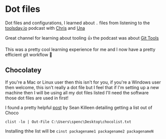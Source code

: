 # Dot files

Dot files and configurations, I learned about `.` files from listening
to the [toolsday.io][toolsday] podcast with [Chris][chris] and
[Una][una]

Great channel for learning about tooling 👍 the podcast was about [Git
Tools][git-tools]

This was a pretty cool learning experience for me and I now have a
pretty efficient git workflow 🚀

## Chocolatey

If you're a Mac or Linux user then this isn't for you, if you're a
Windows user then welcome, this isn't really a dot file but I feel
that if I'm setting up a new machine then I will be using all my dot
files listed I'll need the software those dot files are used in first!

I found a pretty helpful [post][choco-backup] by Sean Killeen
detailing getting a list out of Choco

```shell
clist -lo | Out-File C:\Users\spenc\Desktop\chocolist.txt
```

Installing thhe list will be
`cinst packagename1 packagename2 packagenameN`

<!--Links-->

[toolsday]: http://www.toolsday.io/
[chris]: http://twitter.com/chrisdhanaraj
[una]: http://twitter.com/una
[git-tools]: http://www.toolsday.io/episodes/git.html
[choco-backup]:
  https://seankilleen.com/2014/01/quick-tip-chocolatey-powershell-dropbox-for-package-management-and-backup/
